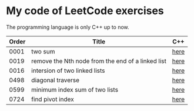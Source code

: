 # My code of LeetCode exercises

The programming language is only C++ up to now.

| Order | Title                                                              | C++ |
| ----- | --------------------------------------------------------------------------| --- |
| 0001  | two sum                                                                   | [here](./C\&C++/0001_two_sum.cpp) |
| 0019	| remove the Nth node from the end of a linked list                         | [here](./C\&C++/0019_remove_nth_node_from_end_of_ll.cpp)|
| 0016  | intersion of two linked lists	                                            | [here](./C\&C++/0160_intersection_of_two_linked_lists.cpp) |
| 0498  | diagonal traverse                                                         | [here](./C\&C++/0498_diagonal_traverse.cpp) |
| 0599  | minimum index sum of two lists		                            | [here](./C\&C++/0599_minimum_index_sum_of_two_lists.cpp) |
| 0724  | find pivot index                                                          | [here](./C\&C++/0724_find_pivot_index.cpp) |

